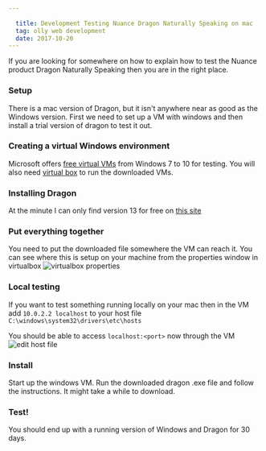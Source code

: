```yaml
---
  
  title: Development Testing Nuance Dragon Naturally Speaking on mac
  tag: olly web development
  date: 2017-10-20
---
```

  
If you are looking for somewhere on how to explain how to test the Nuance product Dragon Naturally Speaking then you are in the right place.

### Setup
There is a mac version of Dragon, but it isn't anywhere near as good as the Windows version.  First we need to set up a VM with windows and then install a trial version of dragon to test it out.

### Creating a virtual Windows environment
Microsoft offers [free virtual VMs](https://developer.microsoft.com/en-us/microsoft-edge/tools/vms/) from Windows 7 to 10 for testing.  You will also need [virtual box](https://www.virtualbox.org/wiki/Downloads) to run the downloaded VMs.

### Installing Dragon
At the minute I can only find version 13 for free on [this site](http://shop.nuance.co.uk/store/nuanceeu/en_GB/Content/pbPage.201508_dnspremium13trial_uk)

### Put everything together
You need to put the downloaded file somewhere the VM can reach it.  You can see where this is setup on your machine from the properties window in virtualbox 
![virtualbox properties](https://s3.eu-west-2.amazonaws.com/ghost-blog-grainger/2017/10/Screen+Shot+2017-10-08+at+06.41.51.png)

### Local testing
If you want to test something running locally on your mac then in the VM add `10.0.2.2 localhost` to your host file `C:\windows\system32\drivers\etc\hosts`

You should be able to access `localhost:<port>` now through the VM
![edit host file](https://s3.eu-west-2.amazonaws.com/ghost-blog-grainger/2017/10/Screen+Shot+2017-10-20+at+11.09.51.png)


### Install
Start up the windows VM.  Run the downloaded dragon .exe file and follow the instructions.  It might take a while to download.

### Test!
You should end up with a running version of Windows and Dragon for 30 days. 
